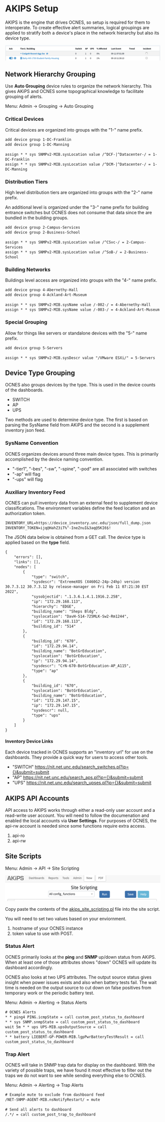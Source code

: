 AKIPS Setup
===

AKIPS is the engine that drives OCNES, so setup is required for them to interoperate.
To create effective alert summaries, logical groupings are applied to stratify both 
a device's place in the network hierarchy but also its device type.

![OCNES device grouping](ocnes_device_grouping.png)

## Network Hierarchy Grouping

Use **Auto Grouping** device rules to organize the network hierarchy.  This gives AKiPS and 
OCNES some topographical knowledge to facilitate grouping of alerts.

Menu: Admin -> Grouping -> Auto Grouping

### Critical Devices

Critical devices are organized into groups with the "1-" name prefix.

```
add device group 1-DC-Franklin 
add device group 1-DC-Manning

assign * * sys SNMPv2-MIB.sysLocation value /^DCF-|^Datacenter-/ = 1-DC-Franklin
assign * * sys SNMPv2-MIB.sysLocation value /^DCM-|^Datacenter-/ = 1-DC-Manning
```

### Distribution Tiers

High level distribution tiers are organized into groups with the "2-" name prefix.

An additional level is organized under the "3-" name prefix for building entrance switches
but OCNES does not consume that data since the are bundled in the building groups.

```
add device group 2-Campus-Services 
add device group 2-Business-School 

assign * * sys SNMPv2-MIB.sysLocation value /^CSvc-/ = 2-Campus-Services 
assign * * sys SNMPv2-MIB.sysLocation value /^SoB-/ = 2-Business-School 
```

### Building Networks

Buildings level access are organized into groups with the "4-" name prefix.

```
add device group 4-Abernethy-Hall
add device group 4-Ackland-Art-Museum

assign * * sys SNMPv2-MIB.sysName value /-002-/ = 4-Abernethy-Hall
assign * * sys SNMPv2-MIB.sysName value /-003-/ = 4-Ackland-Art-Museum
```

### Special Grouping

Allow for things like servers or standalone devices with the "5-" name prefix.

```
add device group 5-Servers

assign * * sys SNMPv2-MIB.sysDescr value "/VMware ESXi/" = 5-Servers
```

## Device Type Grouping

OCNES also groups devices by the type.  This is used in the device counts of the dashboards.

* SWITCH
* AP
* UPS

Two methods are used to determine device type.  The first is based on parsing the SysName 
field from AKiPS and the second is a supplement inventory json feed.

### SysName Convention

OCNES organizes devices around three main device types.  This is primarily accomplished by
the device naming convention.

* "-tier1", "-bes", "-sw", "-spine", "-pod" are all associated with switches
* "-ap" will flag 
* "-ups" will flag 

### Auxiliary Inventory Feed

OCNES can pull inventory data from an external feed to supplement device 
classifications.  The environment variables define the feed location and
an authorization token.

    INVENTORY_URL=https://device_inventory.unc.edu/json/full_dump.json
    INVENTORY_TOKEN=ijq@HahZ3iT%^-IneZnuI&3aq@5KI6$!

The JSON data below is obtained from a GET call.  The device type is applied 
based on the **type** field.

```
{
    "errors": [],
    "links": [],
    "nodes": [
        {
            "type": "switch",
            "sysdescr": "ExtremeXOS (X460G2-24p-24hp) version 30.7.3.12 30.7.3.12 by release-manager on Fri Feb 11 07:21:30 EST 2022",
            "sysobjectid": ".1.3.6.1.4.1.1916.2.258",
            "ip": "172.29.168.113",
            "hierarchy": "EDGE",
            "building_name": "Sheps Bldg",
            "syslocation": "DavH-514-725MLK-Sw2-Rm1244",
            "id": "172.29.168.113",
            "building_id": "514"
        },
        {
            "building_id": "670",
            "id": "172.29.94.14",
            "building_name": "BotGrEducation",
            "syslocation": "BotGrEducation",
            "ip": "172.29.94.14",
            "sysdescr": "CrN-670-BotGrEducation-AP_A115",
            "type": "ap"
        },
        {
            "building_id": "670",
            "syslocation": "BotGrEducation",
            "building_name": "BotGrEducation",
            "id": "172.29.147.15",
            "ip": "172.29.147.15",
            "sysdescr": null,
            "type": "ups"
        }
    ]
}
```

#### Inventory Device Links

Each device tracked in OCNES supports an "inventory url" for use on the 
dashboards.  They provide a quick way for users to access other tools.

* "SWITCH" https://nit.net.unc.edu/search_switches.pl?ip={}&submit=submit
* "AP" https://nit.net.unc.edu/search_aps.pl?ip={}&submit=submit
* "UPS" https://nit.net.unc.edu/search_upses.pl?ip={}&submit=submit

## AKIPS API Accounts

API access to AKIPS works through either a read-only user account and a read-write user account.
You will need to follow the documenation and enabled the local accounts via **User Settings**.
For purposes of OCNES, the api-rw account is needed since some functions require extra access.

1. api-ro
2. api-rw

## Site Scripts

Menu: Admin -> API -> Site Scripting

![AKIPS Site Scripting configuration page](akips_site_scripting.png)

Copy paste the contents of the [akips_site_scripting.pl](site_scripting.pl) file into the site script.

You will need to set two values based on your enviornment.
1. hostname of your OCNES instance
2. token value to use with POST.

### Status Alert

OCNES primarily looks at the **ping** and **SNMP** up/down status from AKiPS.  When at least one
of those attributes shows "down" OCNES will update its dashboard accordingly.

OCNES also looks at two UPS attributes. The output source status gives insight when power issues
exists and also when battery tests fail. The wait time is needed on the output source to cut down
on false positives from temporary work or the periodic battery test.

Menu: Admin -> Alerting -> Status Alerts

```
# OCNES Alerts
* * ping4 PING.icmpState = call custom_post_status_to_dashboard
* * sys SNMP.snmpState = call custom_post_status_to_dashboard
wait 5m * * ups UPS-MIB.upsOutputSource = call custom_post_status_to_dashboard
* * battery LIEBERT-GP-POWER-MIB.lgpPwrBatteryTestResult = call custom_post_status_to_dashboard
```

### Trap Alert

OCNES will take in SNMP trap data for display on the dashboard.  With the variety of possible traps, 
we have found it most effective to filter out the traps we do not want to see while sending everything
else to OCNES.

Menu: Admin -> Alerting -> Trap Alerts

```
# Example mute to exclude from dashboard feed
/NET-SNMP-AGENT-MIB.nsNotifyRestart/ = mute

# Send all alerts to dashboard
/.*/ = call custom_post_trap_to_dashboard
```